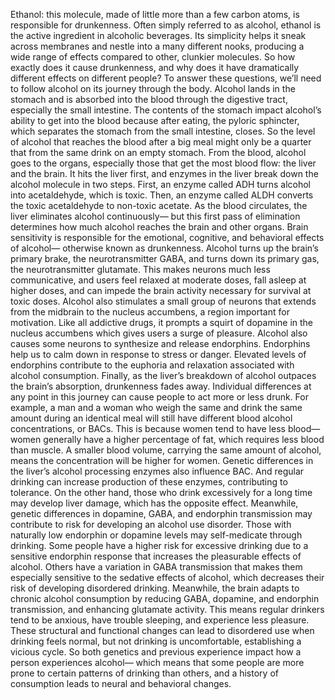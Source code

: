 Ethanol: this molecule, made of little  more than a few carbon atoms, is responsible for drunkenness. Often simply referred to as alcohol, ethanol is the active ingredient  in alcoholic beverages. Its simplicity helps it  sneak across membranes and nestle into a many different nooks, producing a wide range of effects  compared to other, clunkier molecules. So how exactly does it cause drunkenness, and why does it have dramatically  different effects on different people? To answer these questions, we’ll need to follow alcohol  on its journey through the body. Alcohol lands in the stomach  and is absorbed into the blood through the digestive tract, especially the small intestine. The contents of the stomach  impact alcohol’s ability to get into the blood because  after eating, the pyloric sphincter, which separates the stomach  from the small intestine, closes. So the level of alcohol that reaches  the blood after a big meal might only be a quarter that from the same drink on an empty stomach. From the blood,  alcohol goes to the organs, especially those that get  the most blood flow: the liver and the brain. It hits the liver first,  and enzymes in the liver break down the alcohol molecule  in two steps. First, an enzyme called ADH turns alcohol  into acetaldehyde, which is toxic. Then, an enzyme called ALDH converts the  toxic acetaldehyde to non-toxic acetate. As the blood circulates, the liver  eliminates alcohol continuously— but this first pass of elimination  determines how much alcohol reaches the brain and other organs. Brain sensitivity is responsible  for the emotional, cognitive, and behavioral effects of alcohol—  otherwise known as drunkenness. Alcohol turns up the brain’s  primary brake, the neurotransmitter GABA, and turns down its primary gas,  the neurotransmitter glutamate. This makes neurons  much less communicative, and users feel relaxed at moderate doses,  fall asleep at higher doses, and can impede the brain activity  necessary for survival at toxic doses. Alcohol also stimulates  a small group of neurons that extends from the midbrain  to the nucleus accumbens, a region important for motivation. Like all addictive drugs, it prompts a squirt of dopamine  in the nucleus accumbens which gives users a surge of pleasure. Alcohol also causes some neurons  to synthesize and release endorphins. Endorphins help us to calm down  in response to stress or danger. Elevated levels of endorphins  contribute to the euphoria and relaxation associated  with alcohol consumption. Finally, as the liver’s breakdown of alcohol  outpaces the brain’s absorption, drunkenness fades away. Individual differences  at any point in this journey can cause people  to act more or less drunk. For example, a man and a woman who weigh  the same and drink the same amount during an identical meal will still have  different blood alcohol concentrations, or BACs. This is because women  tend to have less blood— women generally have  a higher percentage of fat, which requires less blood than muscle. A smaller blood volume,  carrying the same amount of alcohol, means the concentration  will be higher for women. Genetic differences in the liver’s alcohol processing enzymes also influence BAC. And regular drinking can  increase production of these enzymes, contributing to tolerance. On the other hand, those who drink  excessively for a long time may develop liver damage, which has the opposite effect. Meanwhile, genetic differences  in dopamine, GABA, and endorphin transmission  may contribute to risk for developing an alcohol use disorder. Those with naturally low endorphin  or dopamine levels may self-medicate through drinking. Some people have a higher risk  for excessive drinking due to a sensitive endorphin response  that increases the pleasurable effects of alcohol. Others have a variation  in GABA transmission that makes them especially sensitive  to the sedative effects of alcohol, which decreases their risk of developing  disordered drinking. Meanwhile, the brain adapts to chronic  alcohol consumption by reducing GABA, dopamine, and endorphin transmission,  and enhancing glutamate activity. This means regular drinkers tend  to be anxious, have trouble sleeping, and experience less pleasure. These structural and functional changes  can lead to disordered use when drinking feels normal,  but not drinking is uncomfortable, establishing a vicious cycle. So both genetics and previous experience  impact how a person experiences alcohol— which means that some people  are more prone to certain patterns  of drinking than others, and a history of consumption leads  to neural and behavioral changes. 